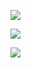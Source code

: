 ![](https://i.imgur.com/weoCLYq.png)


![](https://i.imgur.com/OElT9sl.png)


![](https://i.imgur.com/R9s3eM7.png)


